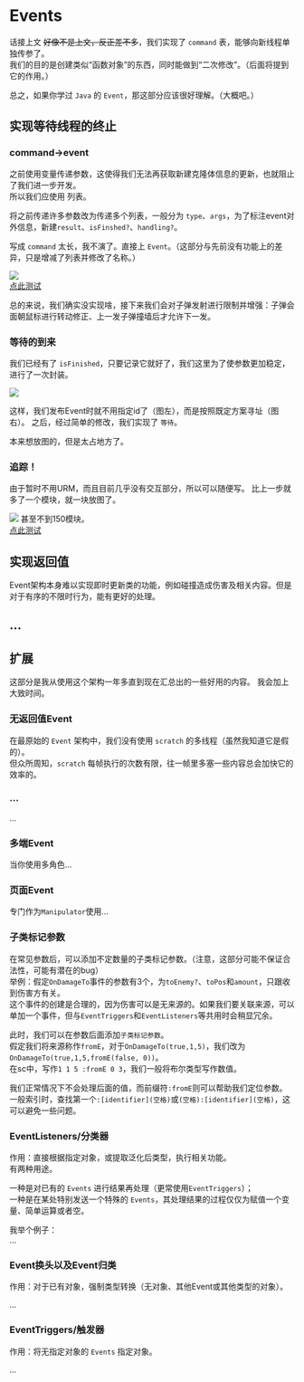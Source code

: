 # Events

话接上文 ~~好像不是上文，反正差不多~~，我们实现了 `command` 表，能够向新线程单独传参了。  
我们的目的是创建类似“函数对象”的东西，同时能做到“二次修改”。（后面将提到它的作用。）

总之，如果你学过 `Java` 的 `Event`，那这部分应该很好理解。（大概吧。）

## 实现等待线程的终止

### command->event

之前使用变量传递参数，这使得我们无法再获取新建克隆体信息的更新，也就阻止了我们进一步开发。  
所以我们应使用 列表。

将之前传递许多参数改为传递多个列表，一般分为 `type`、`args`，为了标注event对外信息，新建`result`、`isFinshed?`、`handling?`。

写成 `command` 太长，我不演了。直接上 `Event`。（这部分与先前没有功能上的差异，只是增减了列表并修改了名称。）

![](../images/ea1.png)  
[点此测试](./test1.html)

总的来说，我们确实没实现啥，接下来我们会对子弹发射进行限制并增强：子弹会面朝鼠标进行转动修正、上一发子弹撞墙后才允许下一发。  

### 等待的到来

我们已经有了 `isFinished`，只要记录它就好了，我们这里为了使参数更加稳定，进行了一次封装。

![](../images/ea2.png)

这样，我们发布Event时就不用指定id了（图左），而是按照既定方案寻址（图右）。
之后，经过简单的修改，我们实现了 `等待`。

本来想放图的，但是太占地方了。

### 追踪！

由于暂时不用URM，而且目前几乎没有交互部分，所以可以随便写。
比上一步就多了一个模块，就一块放图了。

![](../images/ea3.png)
甚至不到150模块。  
[点此测试](./test2.html)

## 实现返回值

Event架构本身难以实现即时更新类的功能，例如碰撞造成伤害及相关内容。但是对于有序的不限时行为，能有更好的处理。

## ...

## 扩展

这部分是我从使用这个架构一年多直到现在汇总出的一些好用的内容。
我会加上大致时间。

### 无返回值Event

在最原始的 `Event` 架构中，我们没有使用 `scratch` 的多线程（虽然我知道它是假的）。  
但众所周知，`scratch` 每帧执行的次数有限，往一帧里多塞一些内容总会加快它的效率的。

### ...

...

### 多端Event

当你使用多角色...

### 页面Event

专门作为`Manipulator`使用...

### 子类标记参数

在常见参数后，可以添加不定数量的子类标记参数。（注意，这部分可能不保证合法性，可能有潜在的bug）  
举例：假定`OnDamageTo`事件的参数有3个，为`toEnemy?`、`toPos`和`amount`，只跟收到伤害方有关。  
这个事件的创建是合理的，因为伤害可以是无来源的。如果我们要关联来源，可以单加一个事件，但与`EventTriggers`和`EventListeners`等共用时会稍显冗余。  

此时，我们可以在参数后面添加`子类标记参数`。  
假定我们将来源称作`fromE`，对于`OnDamageTo(true,1,5)`，我们改为`OnDamageTo(true,1,5,fromE(false, 0))`。  
在sc中，写作`1 1 5 :fromE 0 3`，我们一般将布尔类型写作数值。

我们正常情况下不会处理后面的值，而前缀符`:fromE`则可以帮助我们定位参数。  
一般索引时，查找第一个`:[identifier](空格)`或`(空格):[identifier](空格)`，这可以避免一些问题。

### EventListeners/分类器
作用：直接根据指定对象，或提取泛化后类型，执行相关功能。  
有两种用途。  

一种是对已有的 `Events` 进行结果再处理（更常使用`EventTriggers`）；  
一种是在某处特别发送一个特殊的 `Events`，其处理结果的过程仅仅为赋值一个变量、简单运算或者空。 

我举个例子：  
...

### Event换头以及Event归类
作用：对于已有对象，强制类型转换（无对象、其他Event或其他类型的对象）。

...

### EventTriggers/触发器
作用：将无指定对象的 `Events` 指定对象。

...

